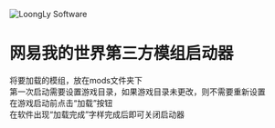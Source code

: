 ![LoongLy Software](https://gitee.com/zixuan_long/Img/raw/master/LS3_LOW_PIX.png)
# 网易我的世界第三方模组启动器

将要加载的模组，放在mods文件夹下  
第一次启动需要设置游戏目录，如果游戏目录未更改，则不需要重新设置  
在游戏启动前点击“加载”按钮   
在软件出现“加载完成”字样完成后即可关闭启动器  
